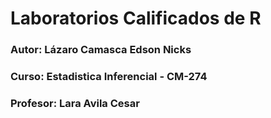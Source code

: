 # Laboratorios Calificados de R

### Autor: Lázaro Camasca Edson Nicks
### Curso: Estadistica Inferencial -  CM-274
### Profesor: Lara Avila Cesar
